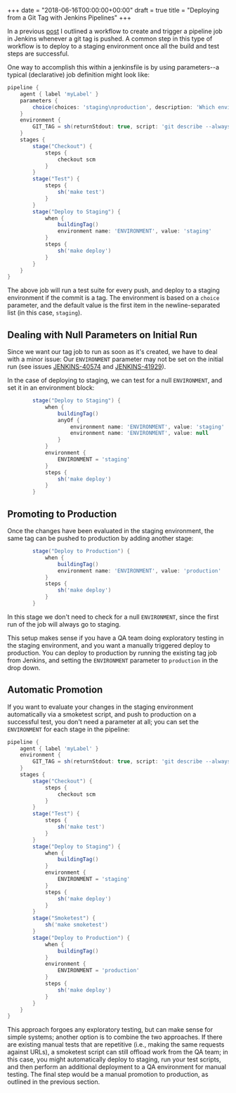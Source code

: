 +++
date = "2018-06-16T00:00:00+00:00"
draft = true
title = "Deploying from a Git Tag with Jenkins Pipelines"
+++

In a previous [post](post/building-git-tags-with-jenkins) I outlined a workflow to create and trigger a pipeline job in Jenkins whenever a git tag is pushed.  A common step in this type of workflow is to deploy to a staging environment once all the build and test steps are successful.

One way to accomplish this within a jenkinsfile is by using parameters--a typical (declarative) job definition might look like:

```groovy
pipeline {
    agent { label 'myLabel' }
    parameters {
        choice(choices: 'staging\nproduction', description: 'Which environment?', name: 'ENVIRONMENT')
    }
    environment {
        GIT_TAG = sh(returnStdout: true, script: 'git describe --always').trim()
    }
    stages {
        stage("Checkout") {
            steps {
		        checkout scm
	        }
        }
        stage("Test") {
            steps {
                sh('make test')
	        }
        }
        stage("Deploy to Staging") {
            when {
                buildingTag()
                environment name: 'ENVIRONMENT', value: 'staging'
            }
            steps {
                sh('make deploy')
	        }
        }
    }
}
```

The above job will run a test suite for every push, and deploy to a staging environment if the commit is a tag.  The environment is based on a `choice` parameter, and the default value is the first item in the newline-separated list (in this case, `staging`).

## Dealing with Null Parameters on Initial Run

Since we want our tag job to run as soon as it's created, we have to deal with a minor issue:  Our `ENVIRONMENT` parameter may not be set on the initial run (see issues [JENKINS-40574](https://issues.jenkins-ci.org/browse/JENKINS-40574) and [JENKINS-41929](https://issues.jenkins-ci.org/browse/JENKINS-41929)).  

In the case of deploying to staging, we can test for a null `ENVIRONMENT`, and set it in an     environment block:

```groovy
        stage("Deploy to Staging") {
            when {
                buildingTag()
                anyOf {
                    environment name: 'ENVIRONMENT', value: 'staging'
                    environment name: 'ENVIRONMENT', value: null
                }
            }
            environment {
                ENVIRONMENT = 'staging'
            }
            steps {
                sh('make deploy')
	        }
	    }
```



## Promoting to Production
Once the changes have been evaluated in the staging environment, the same tag can be pushed to production by adding another stage:

```groovy
        stage("Deploy to Production") {
            when {
                buildingTag()
                environment name: 'ENVIRONMENT', value: 'production'
            }
            steps {
                sh('make deploy')
	        }
	    }
```

In this stage we don't need to check for a null `ENVIRONMENT`, since the first run of the job will always go to staging.

This setup makes sense if you have a QA team doing exploratory testing in the staging environment, and you want a manually triggered deploy to production.  You can deploy to production by running the existing tag job from Jenkins, and setting the `ENVIRONMENT` parameter to `production` in the drop down.

## Automatic Promotion
If you want to evaluate your changes in the staging environment automatically via a smoketest script, and push to production on a successful test, you don't need a parameter at all; you can set the `ENVIRONMENT` for each stage in the pipeline:


```groovy
pipeline {
    agent { label 'myLabel' }
    environment {
        GIT_TAG = sh(returnStdout: true, script: 'git describe --always').trim()
    }
    stages {
        stage("Checkout") {
            steps {
                checkout scm
            }
        }
        stage("Test") {
            steps {
                sh('make test')
	        }
        }
        stage("Deploy to Staging") {
            when {
                buildingTag()
            }
            environment {
                ENVIRONMENT = 'staging'
            }
            steps {
                sh('make deploy')
	        }
	    }
	    stage("Smoketest") {
	        sh('make smoketest')
	    }
	    stage("Deploy to Production") {
	        when {
                buildingTag()
            }
            environment {
                ENVIRONMENT = 'production'
            }
            steps {
                sh('make deploy')
	        }
	    }
	}
}
```

This approach forgoes any exploratory testing, but can make sense for simple systems; another option is to combine the two approaches.  If there are existing manual tests that are repetitive (i.e., making the same requests against URLs), a smoketest script can still offload work from the QA team; in this case, you might automatically deploy to staging, run your test scripts, and then perform an additional deployment to a QA environment for manual testing.  The final step would be a manual promotion to production, as outlined in the previous section.